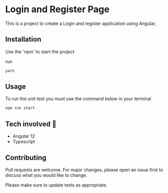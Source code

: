 # Login and Register Page

This is a project to create a Login and register application using Angular,

## Installation

Use the 'npm' to start the project

run

```bash
yarn
```

## Usage

To run the unit test you must use the command below in your terminal

```bash
npm run start
```

## Tech involved 💾

- Angular 12
- Typescript

## Contributing

Pull requests are welcome. For major changes, please open an issue first
to discuss what you would like to change.

Please make sure to update tests as appropriate.

